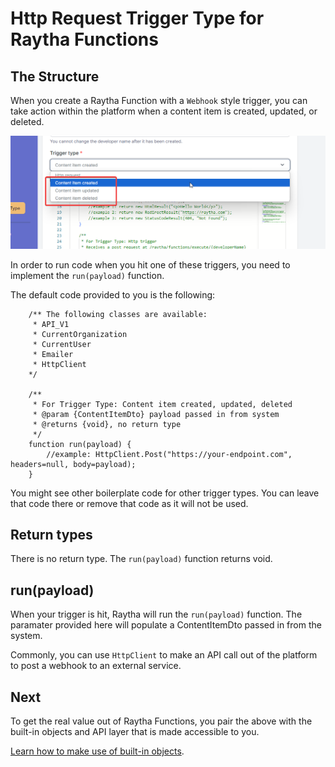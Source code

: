 # Http Request Trigger Type for Raytha Functions

## The Structure

When you create a Raytha Function with a `Webhook` style trigger, you can take action within the platform when a content item is created, updated, or deleted.

<img class="inline-img" src="../images/functions_webhooktrigger.png" />

In order to run code when you hit one of these triggers, you need to implement the `run(payload)` function.

The default code provided to you is the following:

```
    /** The following classes are available:
     * API_V1
     * CurrentOrganization
     * CurrentUser
     * Emailer
     * HttpClient
    */

    /**
     * For Trigger Type: Content item created, updated, deleted
     * @param {ContentItemDto} payload passed in from system
     * @returns {void}, no return type
     */
    function run(payload) {
        //example: HttpClient.Post("https://your-endpoint.com", headers=null, body=payload);
    }
```

You might see other boilerplate code for other trigger types. You can leave that code there or remove that code as it will not be used.

## Return types

There is no return type. The `run(payload)` function returns void.

## run(payload)

When your trigger is hit, Raytha will run the `run(payload)` function. The paramater provided here will populate a ContentItemDto passed in from the system.

Commonly, you can use `HttpClient` to make an API call out of the platform to post a webhook to an external service.

## Next

To get the real value out of Raytha Functions, you pair the above with the built-in objects and API layer that is made accessible to you.

[Learn how to make use of built-in objects](/articles/embeddable_functions_builtinobjects.html).



